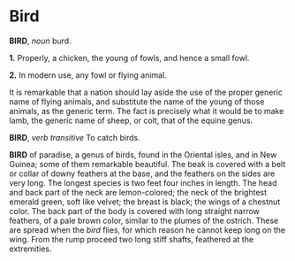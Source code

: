 # Bird

**BIRD**, _noun_ burd.

**1.** Properly, a chicken, the young of fowls, and hence a small fowl.

**2.** In modern use, any fowl or flying animal.

It is remarkable that a nation should lay aside the use of the proper generic name of flying animals, and substitute the name of the young of those animals, as the generic term. The fact is precisely what it would be to make lamb, the generic name of sheep, or colt, that of the equine genus.

**BIRD**, _verb transitive_ To catch birds.

**BIRD** of paradise, a genus of birds, found in the Oriental isles, and in New Guinea; some of them remarkable beautiful. The beak is covered with a belt or collar of downy feathers at the base, and the feathers on the sides are very long. The longest species is two feet four inches in length. The head and back part of the neck are lemon-colored; the neck of the brightest emerald green, soft like velvet; the breast is black; the wings of a chestnut color. The back part of the body is covered with long straight narrow feathers, of a pale brown color, similar to the plumes of the ostrich. These are spread when the _bird_ flies, for which reason he cannot keep long on the wing. From the rump proceed two long stiff shafts, feathered at the extremities.